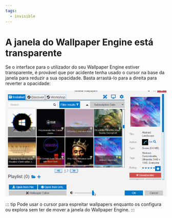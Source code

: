 ```yaml
---
tags:
  - invisible
---
```


# A janela do Wallpaper Engine está transparente

Se o interface para o utilizador do seu Wallpaper Engine estiver transparente, é provável que por acidente tenha usado o cursor na base da janela para reduzir a sua opacidade. Basta arrastá-lo para a direita para reverter a opacidade:

![Use o cursor na base do interface para o utilizador para controlar a opacidade](./transparentinterface.gif)

::: tip
Pode usar o cursor para espreitar wallpapers enquanto os configura ou explora sem ter de mover a janela do Wallpaper Engine.
:::